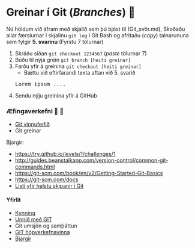 # Greinar í Git (_Branches_) :deciduous_tree:

Nú höldum við áfram með skjalið sem þú bjóst til (Git_svör.md), Skoðaðu allar færslurnar í skjalinu ```git log``` í Git Bash og afritaðu (*copy*) talnarununa sem fylgir **5. svarinu** (Fyrstu 7 tölurnar)
1. Skráðu síðan ```git checkout 1234567``` (*paste* tölurnar 7)
2. Búðu til nýja grein ```git branch [heiti greinar]``` 
3. Farðu yfir á greinina ```git checkout [heiti greinar]```
	* Bættu við eftirfarandi texta aftan við 5. svarið
	<pre>Lorem ipsum .... </pre>
4. Sendu nýju greinina yfir á GitHub

### Æfingaverkefni :running: :running:
* [Git vinnuferlið](Vinnuferli.md)
* Git greinar

Bjargir:
* https://try.github.io/levels/1/challenges/1
* http://guides.beanstalkapp.com/version-control/common-git-commands.html
* https://git-scm.com/book/en/v2/Getting-Started-Git-Basics
* https://git-scm.com/docs
* [Listi yfir helstu skipanir í Git](Lesefni/github-git-cheat-sheet.pdf)

#### Yfirlit
* [Kynning](README.md)
* [Unnið með GIT](Git.md)
* Git umsjón og samþáttun
* [GIT hópverkefnavinna](Hópverkefnavinna.md)
* [Bjargir](Bjargir.md)